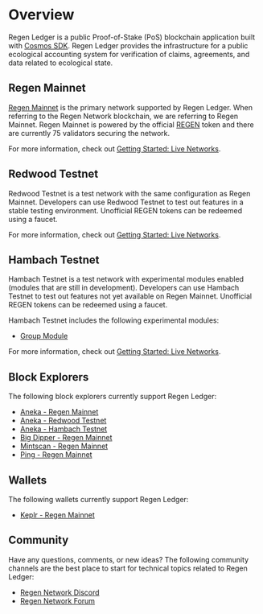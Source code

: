 # Overview

Regen Ledger is a public Proof-of-Stake (PoS) blockchain application built with [Cosmos SDK](https://docs.cosmos.network/). Regen Ledger provides the infrastructure for a public ecological accounting system for verification of claims, agreements, and data related to ecological state.

## Regen Mainnet

[Regen Mainnet](https://www.regen.network/mainnet/) is the primary network supported by Regen Ledger. When referring to the Regen Network blockchain, we are referring to Regen Mainnet. Regen Mainnet is powered by the official [REGEN](https://www.regen.network/token/) token and there are currently 75 validators securing the network.

For more information, check out [Getting Started: Live Networks](../getting-started/live-networks.md#regen-mainnet).

## Redwood Testnet

Redwood Testnet is a test network with the same configuration as Regen Mainnet. Developers can use Redwood Testnet to test out features in a stable testing environment. Unofficial REGEN tokens can be redeemed using a faucet.

For more information, check out [Getting Started: Live Networks](../getting-started/live-networks.md#redwood-testnet).

## Hambach Testnet

Hambach Testnet is a test network with experimental modules enabled (modules that are still in development). Developers can use Hambach Testnet to test out features not yet available on Regen Mainnet. Unofficial REGEN tokens can be redeemed using a faucet.

Hambach Testnet includes the following experimental modules:

- [Group Module](../modules/group/README.md)

For more information, check out [Getting Started: Live Networks](../getting-started/live-networks.md#hambach-testnet).

## Block Explorers

The following block explorers currently support Regen Ledger:

- [Aneka - Regen Mainnet](https://regen.aneka.io/)
- [Aneka - Redwood Testnet](https://redwood.regen.aneka.io/)
- [Aneka - Hambach Testnet](https://hambach.regen.aneka.io/)
- [Big Dipper - Regen Mainnet](https://regen.bigdipper.live/)
- [Mintscan - Regen Mainnet](https://mintscan.io/regen)
- [Ping - Regen Mainnet](https://ping.pub/regen/)

## Wallets

The following wallets currently support Regen Ledger:

- [Keplr - Regen Mainnet](https://wallet.keplr.app/)

## Community

Have any questions, comments, or new ideas? The following community channels are the best place to start for technical topics related to Regen Ledger:

- [Regen Network Discord](https://discord.gg/BDcBJu3)
- [Regen Network Forum](https://forum.regen.network/)
